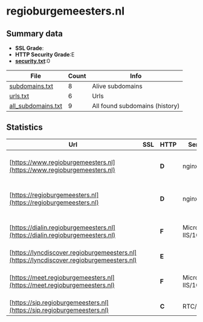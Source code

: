 

# regioburgemeesters.nl
## Summary data


 - **SSL Grade**:
 - **HTTP Security Grade**:E
 - **[security.txt](https://www.digitaleoverheid.nl/nieuws/standaard-security-txt-nu-verplicht-voor-overheid/)**:0


| File       | Count | Info |
|------------|-------|------|
|[subdomains.txt](/data/regioburgemeesters.nl/subdomains.txt)|8|Alive subdomains|
|[urls.txt](/data/regioburgemeesters.nl/urls.txt)|6|Urls|
|[all_subdomains.txt](/data/regioburgemeesters.nl/all_subdomains.txt)|9|All found subdomains (history)|


## Statistics


| Url | SSL | HTTP | Server | Cookie | HSTS | CORS | CTO | CSP | XFO | XXP | RP |FP| Tech |Title |
|--------|-------|-------|------|------|------|------|------|------|------|------|------|------|------|------|
|[https://www.regioburgemeesters.nl](https://www.regioburgemeesters.nl)| | **D**|nginx|:white_check_mark: |:white_check_mark: | | | | | | :white_check_mark: | |Bootstrap HSTS Nginx PHP:8.0.30|Home - Regioburg...|
|[https://regioburgemeesters.nl](https://regioburgemeesters.nl)| | **D**|nginx|:white_check_mark: |:white_check_mark: | | | | | | :white_check_mark: | |Bootstrap HSTS Nginx PHP:8.0.30|Home - Regioburg...|
|[https://dialin.regioburgemeesters.nl](https://dialin.regioburgemeesters.nl)| | **F**|Microsoft-IIS/10.0| | | | | | | | :white_check_mark: | |HSTS IIS:10.0 Windows Server||
|[https://lyncdiscover.regioburgemeesters.nl](https://lyncdiscover.regioburgemeesters.nl)| | **E**|| | | | | | | | :white_check_mark: | |||
|[https://meet.regioburgemeesters.nl](https://meet.regioburgemeesters.nl)| | **F**|Microsoft-IIS/10.0| | | | | | | | :white_check_mark: | |HSTS IIS:10.0 Windows Server||
|[https://sip.regioburgemeesters.nl](https://sip.regioburgemeesters.nl)| | **C**|RTC/6.0| |:white_check_mark: | | | | | | :white_check_mark: | |HSTS||

